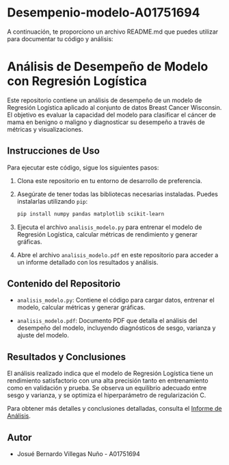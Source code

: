 # Desempenio-modelo-A01751694
 
A continuación, te proporciono un archivo README.md que puedes utilizar para documentar tu código y análisis:

# Análisis de Desempeño de Modelo con Regresión Logística

Este repositorio contiene un análisis de desempeño de un modelo de Regresión Logística aplicado al conjunto de datos Breast Cancer Wisconsin. El objetivo es evaluar la capacidad del modelo para clasificar el cáncer de mama en benigno o maligno y diagnosticar su desempeño a través de métricas y visualizaciones.

## Instrucciones de Uso

Para ejecutar este código, sigue los siguientes pasos:

1. Clona este repositorio en tu entorno de desarrollo de preferencia.

2. Asegúrate de tener todas las bibliotecas necesarias instaladas. Puedes instalarlas utilizando `pip`:

   ```bash
   pip install numpy pandas matplotlib scikit-learn
   ```

3. Ejecuta el archivo `analisis_modelo.py` para entrenar el modelo de Regresión Logística, calcular métricas de rendimiento y generar gráficas.

4. Abre el archivo `analisis_modelo.pdf` en este repositorio para acceder a un informe detallado con los resultados y análisis.

## Contenido del Repositorio

- `analisis_modelo.py`: Contiene el código para cargar datos, entrenar el modelo, calcular métricas y generar gráficas.

- `analisis_modelo.pdf`: Documento PDF que detalla el análisis del desempeño del modelo, incluyendo diagnósticos de sesgo, varianza y ajuste del modelo.

## Resultados y Conclusiones

El análisis realizado indica que el modelo de Regresión Logística tiene un rendimiento satisfactorio con una alta precisión tanto en entrenamiento como en validación y prueba. Se observa un equilibrio adecuado entre sesgo y varianza, y se optimiza el hiperparámetro de regularización C.

Para obtener más detalles y conclusiones detalladas, consulta el [Informe de Análisis](analisis_modelo.pdf).

## Autor

- Josué Bernardo Villegas Nuño - A01751694
